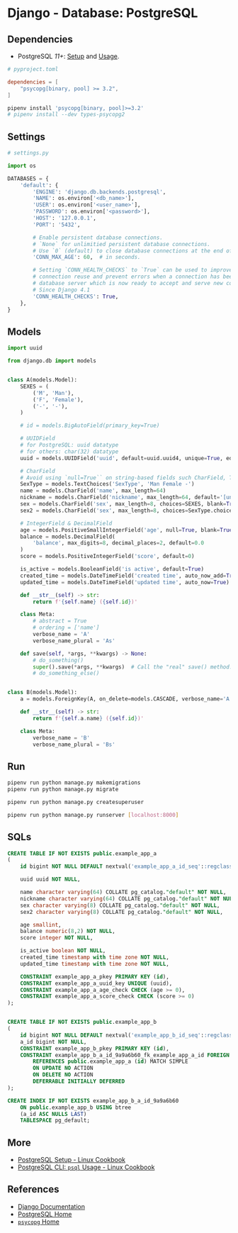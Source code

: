 # Django - Database: PostgreSQL

## Dependencies

- PostgreSQL *11+*: [Setup](https://leven-cn.github.io/linux-cookbook/cookbook/admin/postgresql/postgresql_setup)
and [Usage](https://leven-cn.github.io/linux-cookbook/cookbook/admin/postgresql/postgresql_usage).

```toml
# pyproject.toml

dependencies = [
    "psycopg[binary, pool] >= 3.2",
]
```

```bash
pipenv install 'psycopg[binary, pool]>=3.2'
# pipenv install --dev types-psycopg2
```

## Settings

```python
# settings.py

import os

DATABASES = {
    'default': {
        'ENGINE': 'django.db.backends.postgresql',
        'NAME': os.environ['<db_name>'],
        'USER': os.environ['<user_name>'],
        'PASSWORD': os.environ['<password>'],
        'HOST': '127.0.0.1',
        'PORT': '5432',

        # Enable persistent database connections.
        # `None` for unlimitied persistent database connections.
        # Use `0` (default) to close database connections at the end of each request.
        'CONN_MAX_AGE': 60,  # in seconds.

        # Setting `CONN_HEALTH_CHECKS` to `True` can be used to improve the robustness of
        # connection reuse and prevent errors when a connection has been closed by the
        # database server which is now ready to accept and serve new connections.
        # Since Django 4.1
        'CONN_HEALTH_CHECKS': True,
    },
}
```

## Models

```python
import uuid

from django.db import models


class A(models.Model):
    SEXES = (
        ('M', 'Man'),
        ('F', 'Female'),
        ('-', '-'),
    )

    # id = models.BigAutoField(primary_key=True)

    # UUIDField
    # for PostgreSQL: uuid datatype
    # for others: char(32) datatype
    uuid = models.UUIDField('uuid', default=uuid.uuid4, unique=True, editable=False)

    # CharField
    # Avoid using `null=True`` on string-based fields such CharField, TextField
    SexType = models.TextChoices('SexType', 'Man Female -')
    name = models.CharField('name', max_length=64)
    nickname = models.CharField('nickname', max_length=64, default='[unknown]')
    sex = models.CharField('sex', max_length=8, choices=SEXES, blank=True)
    sex2 = models.CharField('sex', max_length=8, choices=SexType.choices, blank=True)

    # IntegerField & DecimalField
    age = models.PositiveSmallIntegerField('age', null=True, blank=True)
    balance = models.DecimalField(
        'balance', max_digits=8, decimal_places=2, default=0.0
    )
    score = models.PositiveIntegerField('score', default=0)

    is_active = models.BooleanField('is active', default=True)
    created_time = models.DateTimeField('created time', auto_now_add=True)
    updated_time = models.DateTimeField('updated time', auto_now=True)

    def __str__(self) -> str:
        return f'{self.name} ({self.id})'

    class Meta:
        # abstract = True
        # ordering = ['name']
        verbose_name = 'A'
        verbose_name_plural = 'As'

    def save(self, *args, **kwargs) -> None:
        # do_something()
        super().save(*args, **kwargs)  # Call the "real" save() method.
        # do_something_else()


class B(models.Model):
    a = models.ForeignKey(A, on_delete=models.CASCADE, verbose_name='A')

    def __str__(self) -> str:
        return f'{self.a.name} ({self.id})'

    class Meta:
        verbose_name = 'B'
        verbose_name_plural = 'Bs'
```

## Run

```bash
pipenv run python manage.py makemigrations
pipenv run python manage.py migrate

pipenv run python manage.py createsuperuser

pipenv run python manage.py runserver [localhost:8000]
```

## SQLs

```sql
CREATE TABLE IF NOT EXISTS public.example_app_a
(
    id bigint NOT NULL DEFAULT nextval('example_app_a_id_seq'::regclass),

    uuid uuid NOT NULL,

    name character varying(64) COLLATE pg_catalog."default" NOT NULL,
    nickname character varying(64) COLLATE pg_catalog."default" NOT NULL,
    sex character varying(8) COLLATE pg_catalog."default" NOT NULL,
    sex2 character varying(8) COLLATE pg_catalog."default" NOT NULL,

    age smallint,
    balance numeric(8,2) NOT NULL,
    score integer NOT NULL,

    is_active boolean NOT NULL,
    created_time timestamp with time zone NOT NULL,
    updated_time timestamp with time zone NOT NULL,

    CONSTRAINT example_app_a_pkey PRIMARY KEY (id),
    CONSTRAINT example_app_a_uuid_key UNIQUE (uuid),
    CONSTRAINT example_app_a_age_check CHECK (age >= 0),
    CONSTRAINT example_app_a_score_check CHECK (score >= 0)
);


CREATE TABLE IF NOT EXISTS public.example_app_b
(
    id bigint NOT NULL DEFAULT nextval('example_app_b_id_seq'::regclass),
    a_id bigint NOT NULL,
    CONSTRAINT example_app_b_pkey PRIMARY KEY (id),
    CONSTRAINT example_app_b_a_id_9a9a6b60_fk_example_app_a_id FOREIGN KEY (a_id)
        REFERENCES public.example_app_a (id) MATCH SIMPLE
        ON UPDATE NO ACTION
        ON DELETE NO ACTION
        DEFERRABLE INITIALLY DEFERRED
);

CREATE INDEX IF NOT EXISTS example_app_b_a_id_9a9a6b60
    ON public.example_app_b USING btree
    (a_id ASC NULLS LAST)
    TABLESPACE pg_default;
```

## More

- [PostgreSQL Setup - Linux Cookbook](https://leven-cn.github.io/linux-cookbook/cookbook/admin/postgresql/postgresql_setup)
- [PostgreSQL CLI: `psql` Usage - Linux Cookbook](https://leven-cn.github.io/linux-cookbook/cookbook/admin/postgresql/postgresql_usage)

## References

- [Django Documentation](https://docs.djangoproject.com/)
- [PostgreSQL Home](https://www.postgresql.org/)
- [`psycopg` Home](https://www.psycopg.org/)
